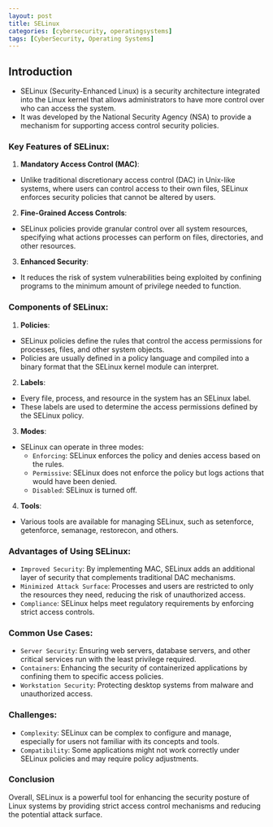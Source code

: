 ```yaml
---
layout: post
title: SELinux
categories: [cybersecurity, operatingsystems]
tags: [CyberSecurity, Operating Systems]
---
```


## Introduction
- SELinux (Security-Enhanced Linux) is a security architecture integrated into the Linux kernel that allows administrators to have more control over who can access the system. 
- It was developed by the National Security Agency (NSA) to provide a mechanism for supporting access control security policies. 

### Key Features of SELinux:
1. **Mandatory Access Control (MAC)**:
- Unlike traditional discretionary access control (DAC) in Unix-like systems, where users can control access to their own files, SELinux enforces security policies that cannot be altered by users.

2. **Fine-Grained Access Controls**:
- SELinux policies provide granular control over all system resources, specifying what actions processes can perform on files, directories, and other resources.

3. **Enhanced Security**:
- It reduces the risk of system vulnerabilities being exploited by confining programs to the minimum amount of privilege needed to function.

### Components of SELinux:
1. **Policies**:
- SELinux policies define the rules that control the access permissions for processes, files, and other system objects. 
- Policies are usually defined in a policy language and compiled into a binary format that the SELinux kernel module can interpret.

2. **Labels**:
- Every file, process, and resource in the system has an SELinux label. 
- These labels are used to determine the access permissions defined by the SELinux policy.

3. **Modes**:
- SELinux can operate in three modes:
    + `Enforcing`: SELinux enforces the policy and denies access based on the rules.
    + `Permissive`: SELinux does not enforce the policy but logs actions that would have been denied.
    + `Disabled`: SELinux is turned off.

4. **Tools**:
- Various tools are available for managing SELinux, such as setenforce, getenforce, semanage, restorecon, and others.

### Advantages of Using SELinux:
- `Improved Security`: By implementing MAC, SELinux adds an additional layer of security that complements traditional DAC mechanisms.
- `Minimized Attack Surface`: Processes and users are restricted to only the resources they need, reducing the risk of unauthorized access.
- `Compliance`: SELinux helps meet regulatory requirements by enforcing strict access controls.

### Common Use Cases:
- `Server Security`: Ensuring web servers, database servers, and other critical services run with the least privilege required.
- `Containers`: Enhancing the security of containerized applications by confining them to specific access policies.
- `Workstation Security`: Protecting desktop systems from malware and unauthorized access.

### Challenges:
- `Complexity`: SELinux can be complex to configure and manage, especially for users not familiar with its concepts and tools.
- `Compatibility`: Some applications might not work correctly under SELinux policies and may require policy adjustments.

### Conclusion
Overall, SELinux is a powerful tool for enhancing the security posture of Linux systems by providing strict access control mechanisms and reducing the potential attack surface.